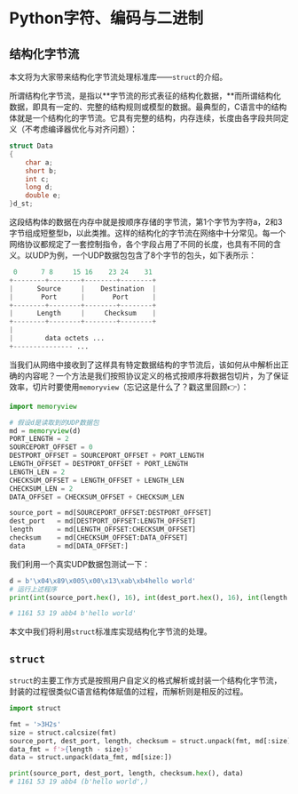 # Python字符、编码与二进制

## 结构化字节流

本文将为大家带来结构化字节流处理标准库——`struct`的介绍。

所谓结构化字节流，是指以**字节流的形式表征的结构化数据，**而所谓结构化数据，即具有一定的、完整的结构规则或模型的数据。最典型的，C语言中的结构体就是一个结构化的字节流。它具有完整的结构，内存连续，长度由各字段共同定义（不考虑编译器优化与对齐问题）：

```C
struct Data
{
    char a;
    short b;
    int c;
    long d;
    double e;
}d_st;
```

这段结构体的数据在内存中就是按顺序存储的字节流，第1个字节为字符a，2和3字节组成短整型b，以此类推。这样的结构化的字节流在网络中十分常见。每一个网络协议都规定了一套控制指令，各个字段占用了不同的长度，也具有不同的含义。以UDP为例，一个UDP数据包包含了8个字节的包头，如下表所示：

```Python
 0      7 8     15 16    23 24    31 
+--------+--------+--------+--------+
|      Source     |    Destination  |
|       Port      |       Port      |
+--------+--------+--------+--------+
|      Length     |     Checksum    |
+--------+--------+--------+--------+
|
|        data octets ...
+--------------- ...
```

当我们从网络中接收到了这样具有特定数据结构的字节流后，该如何从中解析出正确的内容呢？一个方法是我们按照协议定义的格式按顺序将数据包切片，为了保证效率，切片时要使用`memoryview`（忘记这是什么了？戳这里回顾👉）：

```python
import memoryview

# 假设d是读取到的UDP数据包
md = memoryview(d)
PORT_LENGTH = 2
SOURCEPORT_OFFSET = 0
DESTPORT_OFFSET = SOURCEPORT_OFFSET + PORT_LENGTH
LENGTH_OFFSET = DESTPORT_OFFSET + PORT_LENGTH
LENGTH_LEN = 2
CHECKSUM_OFFSET = LENGTH_OFFSET + LENGTH_LEN
CHECKSUM_LEN = 2
DATA_OFFSET = CHECKSUM_OFFSET + CHECKSUM_LEN

source_port = md[SOURCEPORT_OFFSET:DESTPORT_OFFSET]
dest_port 	= md[DESTPORT_OFFSET:LENGTH_OFFSET]
length 		= md[LENGTH_OFFSET:CHECKSUM_OFFSET]
checksum 	= md[CHECKSUM_OFFSET:DATA_OFFSET]
data 		= md[DATA_OFFSET:]
```

我们利用一个真实UDP数据包测试一下：

```python
d = b'\x04\x89\x005\x00\x13\xab\xb4hello world'
# 运行上述程序
print(int(source_port.hex(), 16), int(dest_port.hex(), 16), int(length.hex(), 16), checksum.hex(), data.tobytes())

# 1161 53 19 abb4 b'hello world'
```

本文中我们将利用`struct`标准库实现结构化字节流的处理。

## ```struct```

`struct`的主要工作方式是按照用户自定义的格式解析或封装一个结构化字节流，封装的过程很类似C语言结构体赋值的过程，而解析则是相反的过程。

```python
import struct

fmt = '>3H2s'
size = struct.calcsize(fmt)
source_port, dest_port, length, checksum = struct.unpack(fmt, md[:size])
data_fmt = f'>{length - size}s'
data = struct.unpack(data_fmt, md[size:])

print(source_port, dest_port, length, checksum.hex(), data)
# 1161 53 19 abb4 (b'hello world',)
```


